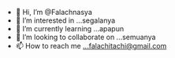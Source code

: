 - 👋 Hi, I’m @Falachnasya
- 👀 I’m interested in ...segalanya
- 🌱 I’m currently learning ...apapun
- 💞️ I’m looking to collaborate on ...semuanya
- 📫 How to reach me ...falachitachi@gmail.com 

<!---
Falachnasya/Falachnasya is a ✨ special ✨ repository because its `README.md` (this file) appears on your GitHub profile.
You can click the Preview link to take a look at your changes.
--->
